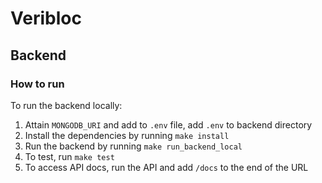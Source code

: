 # Veribloc 

## Backend
### How to run 

To run the backend locally: 
1. Attain `MONGODB_URI` and add to `.env` file, add `.env` to backend directory
2. Install the dependencies by running `make install`
3. Run the backend by running `make run_backend_local`
4. To test, run `make test`
5. To access API docs, run the API and add `/docs` to the end of the URL


